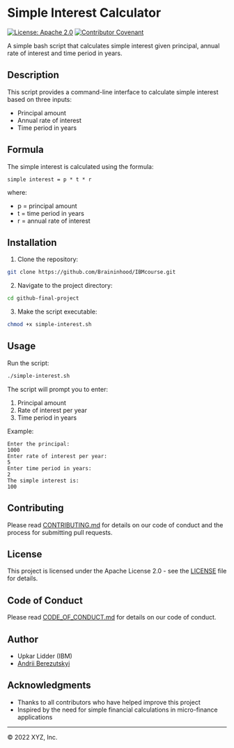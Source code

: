# Simple Interest Calculator

[![License: Apache 2.0](https://img.shields.io/badge/License-Apache_2.0-blue.svg)](https://opensource.org/licenses/Apache-2.0)
[![Contributor Covenant](https://img.shields.io/badge/Contributor%20Covenant-2.0-4baaaa.svg)](code_of_conduct.md)

A simple bash script that calculates simple interest given principal, annual rate of interest and time period in years.

## Description

This script provides a command-line interface to calculate simple interest based on three inputs:
- Principal amount
- Annual rate of interest
- Time period in years

## Formula

The simple interest is calculated using the formula:
```
simple interest = p * t * r
```
where:
- p = principal amount
- t = time period in years
- r = annual rate of interest

## Installation

1. Clone the repository:
```bash
git clone https://github.com/Braininhood/IBMcourse.git
```

2. Navigate to the project directory:
```bash
cd github-final-project
```

3. Make the script executable:
```bash
chmod +x simple-interest.sh
```

## Usage

Run the script:
```bash
./simple-interest.sh
```

The script will prompt you to enter:
1. Principal amount
2. Rate of interest per year
3. Time period in years

Example:
```
Enter the principal:
1000
Enter rate of interest per year:
5
Enter time period in years:
2
The simple interest is: 
100
```

## Contributing

Please read [CONTRIBUTING.md](CONTRIBUTING.md) for details on our code of conduct and the process for submitting pull requests.

## License

This project is licensed under the Apache License 2.0 - see the [LICENSE](LICENSE) file for details.

## Code of Conduct

Please read [CODE_OF_CONDUCT.md](CODE_OF_CONDUCT.md) for details on our code of conduct.

## Author

- Upkar Lidder (IBM)
- [Andrii Berezutskyi](https://github.com/Braininhood)

## Acknowledgments

- Thanks to all contributors who have helped improve this project
- Inspired by the need for simple financial calculations in micro-finance applications

---

© 2022 XYZ, Inc.
